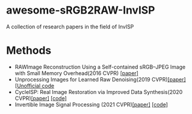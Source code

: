 # awesome-sRGB2RAW-InvISP
A collection of research papers in the field of InvISP

# Methods
- RAWImage Reconstruction Using a Self-contained sRGB–JPEG Image with Small Memory Overhead(2016 CVPR) [[paper]](https://openaccess.thecvf.com/content_cvpr_2016/papers/Nguyen_RAW_Image_Reconstruction_CVPR_2016_paper.pdf)
- Unprocessing Images for Learned Raw Denoising(2019 CVPR)[[paper]](https://people.csail.mit.edu/tfxue/papers/cvpr2019_unprocess.pdf) [[Unofficial code](https://github.com/aasharma90/UnprocessDenoising_PyTorch)
- CycleISP: Real Image Restoration via Improved Data Synthesis(2020 CVPR)[[paper]](https://openaccess.thecvf.com/content_CVPR_2020/papers/Zamir_CycleISP_Real_Image_Restoration_via_Improved_Data_Synthesis_CVPR_2020_paper.pdf) [[code]](https://github.com/swz30/CycleISP)
- Invertible Image Signal Processing (2021 CVPR)[[paper]](https://cqf.io/papers/Invertible_ISP_CVPR2021.pdf) [[code]](https://github.com/yzxing87/Invertible-ISP)

